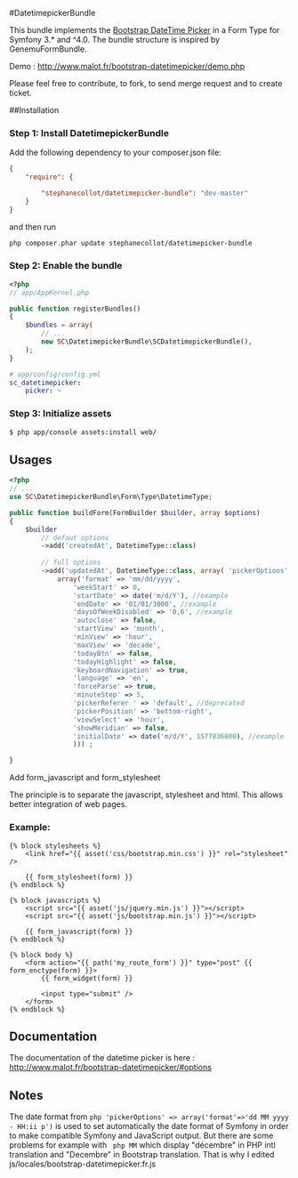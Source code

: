 #DatetimepickerBundle

This bundle implements the [Bootstrap DateTime Picker](https://github.com/smalot/bootstrap-datetimepicker) in a Form Type for Symfony 3.* and ^4.0. The bundle structure is inspired by GenemuFormBundle.

Demo : http://www.malot.fr/bootstrap-datetimepicker/demo.php

Please feel free to contribute, to fork, to send merge request and to create ticket.

##Installation

### Step 1: Install DatetimepickerBundle

Add the following dependency to your composer.json file:

``` json
{
    "require": {

        "stephanecollot/datetimepicker-bundle": "dev-master"
    }
}
```

and then run

```bash
php composer.phar update stephanecollot/datetimepicker-bundle
```

### Step 2: Enable the bundle

``` php
<?php
// app/AppKernel.php

public function registerBundles()
{
    $bundles = array(
        // ...
        new SC\DatetimepickerBundle\SCDatetimepickerBundle(),
    );
}
```

``` yml
# app/config/config.yml
sc_datetimepicker:
    picker: ~
```

### Step 3: Initialize assets

``` bash
$ php app/console assets:install web/
```

## Usages

``` php
<?php
// ...
use SC\DatetimepickerBundle\Form\Type\DatetimeType;

public function buildForm(FormBuilder $builder, array $options)
{
    $builder
        // defaut options
        ->add('createdAt', DatetimeType::class)
        
        // full options
        ->add('updatedAt', DatetimeType::class, array( 'pickerOptions' =>
            array('format' => 'mm/dd/yyyy',
                'weekStart' => 0,
                'startDate' => date('m/d/Y'), //example
                'endDate' => '01/01/3000', //example
                'daysOfWeekDisabled' => '0,6', //example
                'autoclose' => false,
                'startView' => 'month',
                'minView' => 'hour',
                'maxView' => 'decade',
                'todayBtn' => false,
                'todayHighlight' => false,
                'keyboardNavigation' => true,
                'language' => 'en',
                'forceParse' => true,
                'minuteStep' => 5,
                'pickerReferer ' => 'default', //deprecated
                'pickerPosition' => 'bottom-right',
                'viewSelect' => 'hour',
                'showMeridian' => false,
                'initialDate' => date('m/d/Y', 1577836800), //example
                ))) ; 

}
```

Add form_javascript and form_stylesheet

The principle is to separate the javascript, stylesheet and html.
This allows better integration of web pages.

### Example:

``` twig
{% block stylesheets %}
    <link href="{{ asset('css/bootstrap.min.css') }}" rel="stylesheet" />
    
    {{ form_stylesheet(form) }}
{% endblock %}

{% block javascripts %}
    <script src="{{ asset('js/jquery.min.js') }}"></script>
    <script src="{{ asset('js/bootstrap.min.js') }}"></script>
    
    {{ form_javascript(form) }}
{% endblock %}

{% block body %}
    <form action="{{ path('my_route_form') }}" type="post" {{ form_enctype(form) }}>
        {{ form_widget(form) }}

        <input type="submit" />
    </form>
{% endblock %}
```

## Documentation

The documentation of the datetime picker is here : http://www.malot.fr/bootstrap-datetimepicker/#options

## Notes

The date format from ``` php 'pickerOptions' => array('format'=>'dd MM yyyy - HH:ii p') ``` is used to set automatically the date format of Symfony in order to make compatible Symfony and JavaScript output.
But there are some problems for example with ``` php MM``` which display "décembre" in PHP intl translation and "Decembre" in Bootstrap translation. That is why I edited js/locales/bootstrap-datetimepicker.fr.js

